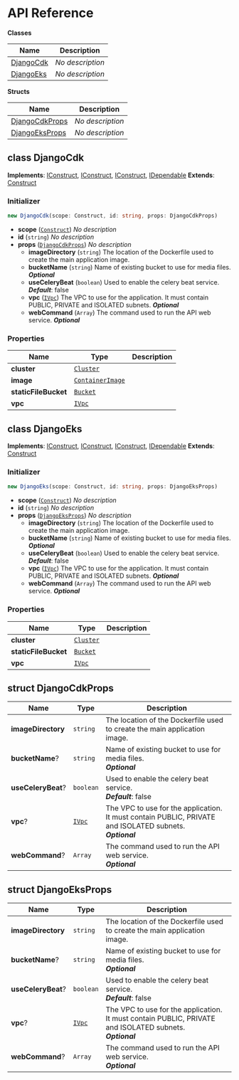# API Reference

**Classes**

Name|Description
----|-----------
[DjangoCdk](#django-cdk-djangocdk)|*No description*
[DjangoEks](#django-cdk-djangoeks)|*No description*


**Structs**

Name|Description
----|-----------
[DjangoCdkProps](#django-cdk-djangocdkprops)|*No description*
[DjangoEksProps](#django-cdk-djangoeksprops)|*No description*



## class DjangoCdk  <a id="django-cdk-djangocdk"></a>



__Implements__: [IConstruct](#constructs-iconstruct), [IConstruct](#aws-cdk-core-iconstruct), [IConstruct](#constructs-iconstruct), [IDependable](#aws-cdk-core-idependable)
__Extends__: [Construct](#aws-cdk-core-construct)

### Initializer




```ts
new DjangoCdk(scope: Construct, id: string, props: DjangoCdkProps)
```

* **scope** (<code>[Construct](#aws-cdk-core-construct)</code>)  *No description*
* **id** (<code>string</code>)  *No description*
* **props** (<code>[DjangoCdkProps](#django-cdk-djangocdkprops)</code>)  *No description*
  * **imageDirectory** (<code>string</code>)  The location of the Dockerfile used to create the main application image. 
  * **bucketName** (<code>string</code>)  Name of existing bucket to use for media files. __*Optional*__
  * **useCeleryBeat** (<code>boolean</code>)  Used to enable the celery beat service. __*Default*__: false
  * **vpc** (<code>[IVpc](#aws-cdk-aws-ec2-ivpc)</code>)  The VPC to use for the application. It must contain PUBLIC, PRIVATE and ISOLATED subnets. __*Optional*__
  * **webCommand** (<code>Array<string></code>)  The command used to run the API web service. __*Optional*__



### Properties


Name | Type | Description 
-----|------|-------------
**cluster** | <code>[Cluster](#aws-cdk-aws-ecs-cluster)</code> | <span></span>
**image** | <code>[ContainerImage](#aws-cdk-aws-ecs-containerimage)</code> | <span></span>
**staticFileBucket** | <code>[Bucket](#aws-cdk-aws-s3-bucket)</code> | <span></span>
**vpc** | <code>[IVpc](#aws-cdk-aws-ec2-ivpc)</code> | <span></span>



## class DjangoEks  <a id="django-cdk-djangoeks"></a>



__Implements__: [IConstruct](#constructs-iconstruct), [IConstruct](#aws-cdk-core-iconstruct), [IConstruct](#constructs-iconstruct), [IDependable](#aws-cdk-core-idependable)
__Extends__: [Construct](#aws-cdk-core-construct)

### Initializer




```ts
new DjangoEks(scope: Construct, id: string, props: DjangoEksProps)
```

* **scope** (<code>[Construct](#aws-cdk-core-construct)</code>)  *No description*
* **id** (<code>string</code>)  *No description*
* **props** (<code>[DjangoEksProps](#django-cdk-djangoeksprops)</code>)  *No description*
  * **imageDirectory** (<code>string</code>)  The location of the Dockerfile used to create the main application image. 
  * **bucketName** (<code>string</code>)  Name of existing bucket to use for media files. __*Optional*__
  * **useCeleryBeat** (<code>boolean</code>)  Used to enable the celery beat service. __*Default*__: false
  * **vpc** (<code>[IVpc](#aws-cdk-aws-ec2-ivpc)</code>)  The VPC to use for the application. It must contain PUBLIC, PRIVATE and ISOLATED subnets. __*Optional*__
  * **webCommand** (<code>Array<string></code>)  The command used to run the API web service. __*Optional*__



### Properties


Name | Type | Description 
-----|------|-------------
**cluster** | <code>[Cluster](#aws-cdk-aws-eks-cluster)</code> | <span></span>
**staticFileBucket** | <code>[Bucket](#aws-cdk-aws-s3-bucket)</code> | <span></span>
**vpc** | <code>[IVpc](#aws-cdk-aws-ec2-ivpc)</code> | <span></span>



## struct DjangoCdkProps  <a id="django-cdk-djangocdkprops"></a>






Name | Type | Description 
-----|------|-------------
**imageDirectory** | <code>string</code> | The location of the Dockerfile used to create the main application image.
**bucketName**? | <code>string</code> | Name of existing bucket to use for media files.<br/>__*Optional*__
**useCeleryBeat**? | <code>boolean</code> | Used to enable the celery beat service.<br/>__*Default*__: false
**vpc**? | <code>[IVpc](#aws-cdk-aws-ec2-ivpc)</code> | The VPC to use for the application. It must contain PUBLIC, PRIVATE and ISOLATED subnets.<br/>__*Optional*__
**webCommand**? | <code>Array<string></code> | The command used to run the API web service.<br/>__*Optional*__



## struct DjangoEksProps  <a id="django-cdk-djangoeksprops"></a>






Name | Type | Description 
-----|------|-------------
**imageDirectory** | <code>string</code> | The location of the Dockerfile used to create the main application image.
**bucketName**? | <code>string</code> | Name of existing bucket to use for media files.<br/>__*Optional*__
**useCeleryBeat**? | <code>boolean</code> | Used to enable the celery beat service.<br/>__*Default*__: false
**vpc**? | <code>[IVpc](#aws-cdk-aws-ec2-ivpc)</code> | The VPC to use for the application. It must contain PUBLIC, PRIVATE and ISOLATED subnets.<br/>__*Optional*__
**webCommand**? | <code>Array<string></code> | The command used to run the API web service.<br/>__*Optional*__



